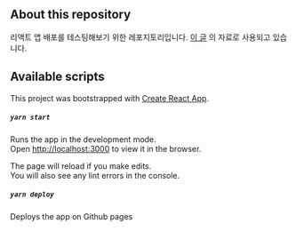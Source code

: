About this repository
------
리액트 앱 배포를 테스팅해보기 위한 레포지토리입니다. 
[이 글](https://medium.com/@_diana_lee/react-react-router-%EC%A0%81%EC%9A%A9%ED%95%9C-react-%EC%95%B1%EC%9D%84-github-pages%EB%A1%9C-%EB%B0%B0%ED%8F%AC%ED%95%98%EB%8A%94-%EB%B2%95-5f6119c6a5d9) 의 자료로 사용되고 있습니다. 

Available scripts
------
This project was bootstrapped with [Create React App](https://github.com/facebook/create-react-app).

##### `yarn start`

Runs the app in the development mode.<br />
Open [http://localhost:3000](http://localhost:3000) to view it in the browser.

The page will reload if you make edits.<br />
You will also see any lint errors in the console.

##### `yarn deploy`
Deploys the app on Github pages
